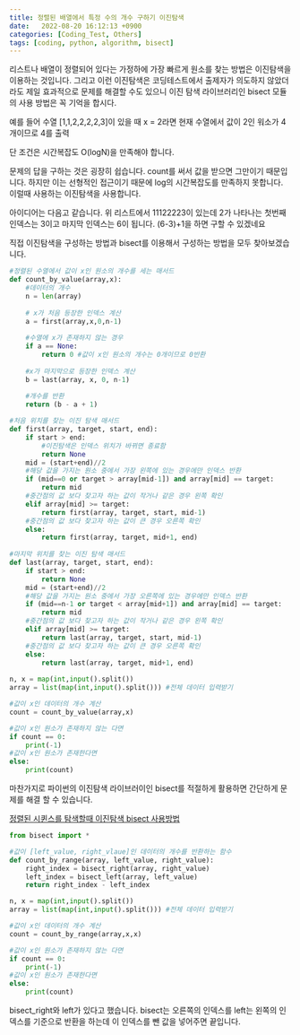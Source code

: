 ```yaml
---
title: 정렬된 배열에서 특정 수의 개수 구하기 이진탐색
date:   2022-08-20 16:12:13 +0900
categories: [Coding_Test, Others]
tags: [coding, python, algorithm, bisect]
---
```


리스트나 배열이 정렬되어 있다는 가정하에 가장 빠르게 원소를 찾는 방법은 이진탐색을 이용하는 것입니다. 그리고 이런 이진탐색은 코딩테스트에서 출제자가 의도하지 않았더라도 제일 효과적으로 문제를 해결할 수도 있으니 이진 탐색 라이브러리인 bisect 모듈의 사용 방법은 꼭 기억을 합시다.

예를 들어 수열 [1,1,2,2,2,2,3]이 있을 때 x = 2라면 현재 수열에서 값이 2인 워소가 4개이므로 4를 출력

단 조건은 시간복잡도 O(logN)을 만족해야 합니다.

문제의 답을 구하는 것은 굉장히 쉽습니다. count를 써서 값을 받으면 그만이기 때문입니다. 하지만 이는 선형적인 접근이기 때문에 log의 시간복잡도를 만족하지 못합니다. 이럴때 사용하는 이진탐색을 사용합니다.

아이디어는 다음고 같습니다. 위 리스트에서 11122223이 있는데 2가 나타나는 첫번째 인덱스는 3이고 마지막 인덱스는 6이 됩니다. (6-3)+1을 하면 구할 수 있겠네요

직접 이진탐색을 구성하는 방법과 bisect를 이용해서 구성하는 방법을 모두 찾아보겠습니다.

```py
#정렬된 수열에서 값이 x인 원소의 개수를 세는 매서드
def count_by_value(array,x):
    #데이터의 개수
    n = len(array)
    
    # x가 처음 등장한 인덱스 계산
    a = first(array,x,0,n-1)
    
    #수열에 x가 존재하지 않는 경우
    if a == None:
        return 0 #값이 x인 원소의 개수는 0개이므로 0반환
    
    #x가 마지막으로 등장한 인덱스 계산
    b = last(array, x, 0, n-1)
    
    #개수를 반환
    return (b - a + 1)

#처음 위치를 찾는 이진 탐색 매서드
def first(array, target, start, end):
    if start > end:
        #이진탐색은 인덱스 위치가 바뀌면 종료함
        return None
    mid = (start+end)//2
    #해당 값을 가지는 원소 중에서 가장 왼쪽에 있는 경우에만 인덱스 반환
    if (mid==0 or target > array[mid-1]) and array[mid] == target:
        return mid
    #중간점의 값 보다 찾고자 하는 값이 작거나 같은 경우 왼쪽 확인
    elif array[mid] >= target:
        return first(array, target, start, mid-1)
    #중간점의 값 보다 찾고자 하는 값이 큰 경우 오른쪽 확인
    else:
        return first(array, target, mid+1, end)
    
#마지막 위치를 찾는 이진 탐색 매서드
def last(array, target, start, end):
    if start > end:
        return None
    mid = (start+end)//2
    #해당 값을 가지는 원소 중에서 가장 오른쪽에 있는 경우에만 인덱스 반환
    if (mid==n-1 or target < array[mid+1]) and array[mid] == target:
        return mid
    #중간점의 값 보다 찾고자 하는 값이 작거나 같은 경우 왼쪽 확인
    elif array[mid] >= target:
        return last(array, target, start, mid-1)
    #중간점의 값 보다 찾고자 하는 값이 큰 경우 오른쪽 확인
    else:
        return last(array, target, mid+1, end)
    
n, x = map(int,input().split())
array = list(map(int,input().split())) #전체 데이터 입력받기

#값이 x인 데이터의 개수 계산
count = count_by_value(array,x)

#값이 x인 원소가 존재하지 않는 다면
if count == 0:
    print(-1)
#값이 x인 원소가 존재한다면
else:
    print(count)
```

마찬가지로 파이썬의 이진탐색 라이브러이인 bisect를 적절하게 활용하면 간단하게 문제를 해결 할 수 있습니다.

[정렬된 시퀸스를 탐색할때 이진탐색 bisect 사용방법](https://jeong-daniel.github.io/posts/%EC%A0%95%EB%A0%AC%EB%90%9C-%EC%8B%9C%ED%80%B8%EC%8A%A4%EB%A5%BC-%ED%83%90%EC%83%89%ED%95%A0%EB%95%8C-%EC%9D%B4%EC%A7%84%ED%83%90%EC%83%89-bisect-%EC%82%AC%EC%9A%A9%EB%B0%A9%EB%B2%95/)

```py
from bisect import *

#값이 [left_value, right_vlaue]인 데이터의 개수를 반환하는 함수
def count_by_range(array, left_value, right_value):
    right_index = bisect_right(array, right_value)
    left_index = bisect_left(array, left_value)
    return right_index - left_index

n, x = map(int,input().split())
array = list(map(int,input().split())) #전체 데이터 입력받기

#값이 x인 데이터의 개수 계산
count = count_by_range(array,x,x)

#값이 x인 원소가 존재하지 않는 다면
if count == 0:
    print(-1)
#값이 x인 원소가 존재한다면
else:
    print(count)
```

bisect_right와 left가 있다고 했습니다. bisect는 오른쪽의 인덱스를 left는 왼쪽의 인덱스를 기준으로 반환을 하는데 이 인덱스를 뺀 값을 넣어주면 끝입니다.